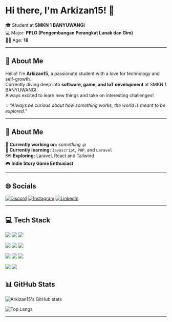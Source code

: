 # Hi there, I'm Arkizan15! 👋  
🎓 Student at **SMKN 1 BANYUWANGI**  
💻 Major: **PPLG (Pengembangan Perangkat Lunak dan Gim)**  
🧑‍🎓 Age: **16**

---

## 🚀 About Me  
Hello! I'm **Arkizan15**, a passionate student with a love for technology and self-growth.  
Currently diving deep into **software, game, and IoT development** at SMKN 1 BANYUWANGI.  
Always excited to learn new things and take on interesting challenges!  

💡 *“Always be curious about how something works, the world is meant to be explored.”*  

---

## 💫 About Me  
🔭 **Currently working on:** *something :p*  
🌱 **Currently learning:** `Javascript`, `PHP`, and `Laravel`  
🗺️ **Exploring:** Laravel, React and Tailwind  
🎮 **Indie Story Game Enthusiast**  

---

## 🌐 Socials  

 [![Discord](https://img.shields.io/badge/Discord-7289DA?style=for-the-badge&logo=discord&logoColor=white)](https://discord.com/users/936867054294814730)  [![Instagram](https://img.shields.io/badge/Instagram-E4405F?style=for-the-badge&logo=instagram&logoColor=white)](https://www.instagram.com/arkizan15/)  [![LinkedIn](https://img.shields.io/badge/LinkedIn-0077B5?style=for-the-badge&logo=linkedin&logoColor=white)](https://www.linkedin.com/in/arkan-rifqy-fauzan-137a43223/) 


---

## 💻 Tech Stack  

<p>
  <img src="https://img.shields.io/badge/PHP-777BB4?style=for-the-badge&logo=php&logoColor=white"/>
  <img src="https://img.shields.io/badge/C++-00599C?style=for-the-badge&logo=c%2B%2B&logoColor=white"/>
  <img src="https://img.shields.io/badge/HTML5-E34F26?style=for-the-badge&logo=html5&logoColor=white"/>
</p>

<p>
  <img src="https://img.shields.io/badge/CSS3-1572B6?style=for-the-badge&logo=css3&logoColor=white"/>
  <img src="https://img.shields.io/badge/JavaScript-F7DF1E?style=for-the-badge&logo=javascript&logoColor=black"/>
  <img src="https://img.shields.io/badge/GitHub-100000?style=for-the-badge&logo=github&logoColor=white"/>
</p>

<p>
  <img src="https://img.shields.io/badge/Figma-F24E1E?style=for-the-badge&logo=figma&logoColor=white"/>
  <img src="https://img.shields.io/badge/Laravel-FF2D20?style=for-the-badge&logo=laravel&logoColor=white"/>
  <img src="https://img.shields.io/badge/Python-3776AB?style=for-the-badge&logo=python&logoColor=white"/>
</p>

<p>
  <img src="https://img.shields.io/badge/Bootstrap-7952B3?style=for-the-badge&logo=bootstrap&logoColor=white"/>
  <img src="https://img.shields.io/badge/Tailwind_CSS-06B6D4?style=for-the-badge&logo=tailwindcss&logoColor=white"/>
</p>

## 📊 GitHub Stats  
![Arkizan15's GitHub stats](https://github-readme-stats.vercel.app/api?username=Arkizan15&show_icons=true&theme=tokyonight)  

![Top Langs](https://github-readme-stats.vercel.app/api/top-langs/?username=Arkizan15&layout=compact&theme=tokyonight)

---
